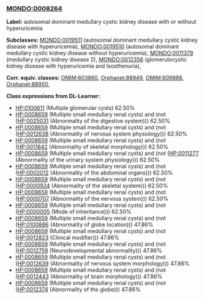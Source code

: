 
### [MONDO:0008264](http://purl.obolibrary.org/obo/MONDO_0008264)
**Label:** autosomal dominant medullary cystic kidney disease with or without hyperuricemia

**Subclasses:** [MONDO:0019511](http://purl.obolibrary.org/obo/MONDO_0019511) (autosomal dominant medullary cystic kidney disease with hyperuricemia), [MONDO:0019510](http://purl.obolibrary.org/obo/MONDO_0019510) (autosomal dominant medullary cystic kidney disease without hyperuricemia), [MONDO:0011379](http://purl.obolibrary.org/obo/MONDO_0011379) (medullary cystic kidney disease 2), [MONDO:0012356](http://purl.obolibrary.org/obo/MONDO_0012356) (glomerulocystic kidney disease with hyperuricemia and Isosthenuria), 

**Corr. equiv. classes:** [OMIM:603860](http://purl.obolibrary.org/obo/OMIM_603860), [Orphanet:88949](http://www.orpha.net/ORDO/Orphanet_88949), [OMIM:609886](http://purl.obolibrary.org/obo/OMIM_609886), [Orphanet:88950](http://www.orpha.net/ORDO/Orphanet_88950), 

**Class expressions from DL-Learner:**

- [HP:0100611](http://purl.obolibrary.org/obo/HP_0100611) (Multiple glomerular cysts) 62.50%
- [HP:0008659](http://purl.obolibrary.org/obo/HP_0008659) (Multiple small medullary renal cysts) and (not ([HP:0025031](http://purl.obolibrary.org/obo/HP_0025031) (Abnormality of the digestive system))) 62.50%
- [HP:0008659](http://purl.obolibrary.org/obo/HP_0008659) (Multiple small medullary renal cysts) and (not ([HP:0012638](http://purl.obolibrary.org/obo/HP_0012638) (Abnormality of nervous system physiology))) 62.50%
- [HP:0008659](http://purl.obolibrary.org/obo/HP_0008659) (Multiple small medullary renal cysts) and (not ([HP:0011842](http://purl.obolibrary.org/obo/HP_0011842) (Abnormality of skeletal morphology))) 62.50%
- [HP:0008659](http://purl.obolibrary.org/obo/HP_0008659) (Multiple small medullary renal cysts) and (not ([HP:0011277](http://purl.obolibrary.org/obo/HP_0011277) (Abnormality of the urinary system physiology))) 62.50%
- [HP:0008659](http://purl.obolibrary.org/obo/HP_0008659) (Multiple small medullary renal cysts) and (not ([HP:0002012](http://purl.obolibrary.org/obo/HP_0002012) (Abnormality of the abdominal organs))) 62.50%
- [HP:0008659](http://purl.obolibrary.org/obo/HP_0008659) (Multiple small medullary renal cysts) and (not ([HP:0000924](http://purl.obolibrary.org/obo/HP_0000924) (Abnormality of the skeletal system))) 62.50%
- [HP:0008659](http://purl.obolibrary.org/obo/HP_0008659) (Multiple small medullary renal cysts) and (not ([HP:0000707](http://purl.obolibrary.org/obo/HP_0000707) (Abnormality of the nervous system))) 62.50%
- [HP:0008659](http://purl.obolibrary.org/obo/HP_0008659) (Multiple small medullary renal cysts) and (not ([HP:0000005](http://purl.obolibrary.org/obo/HP_0000005) (Mode of inheritance))) 62.50%
- [HP:0008659](http://purl.obolibrary.org/obo/HP_0008659) (Multiple small medullary renal cysts) and (not ([HP:0100886](http://purl.obolibrary.org/obo/HP_0100886) (Abnormality of globe location))) 47.86%
- [HP:0008659](http://purl.obolibrary.org/obo/HP_0008659) (Multiple small medullary renal cysts) and (not ([HP:0012823](http://purl.obolibrary.org/obo/HP_0012823) (Clinical modifier))) 47.86%
- [HP:0008659](http://purl.obolibrary.org/obo/HP_0008659) (Multiple small medullary renal cysts) and (not ([HP:0012759](http://purl.obolibrary.org/obo/HP_0012759) (Neurodevelopmental abnormality))) 47.86%
- [HP:0008659](http://purl.obolibrary.org/obo/HP_0008659) (Multiple small medullary renal cysts) and (not ([HP:0012639](http://purl.obolibrary.org/obo/HP_0012639) (Abnormality of nervous system morphology))) 47.86%
- [HP:0008659](http://purl.obolibrary.org/obo/HP_0008659) (Multiple small medullary renal cysts) and (not ([HP:0012443](http://purl.obolibrary.org/obo/HP_0012443) (Abnormality of brain morphology))) 47.86%
- [HP:0008659](http://purl.obolibrary.org/obo/HP_0008659) (Multiple small medullary renal cysts) and (not ([HP:0012374](http://purl.obolibrary.org/obo/HP_0012374) (Abnormality of the globe))) 47.86%


